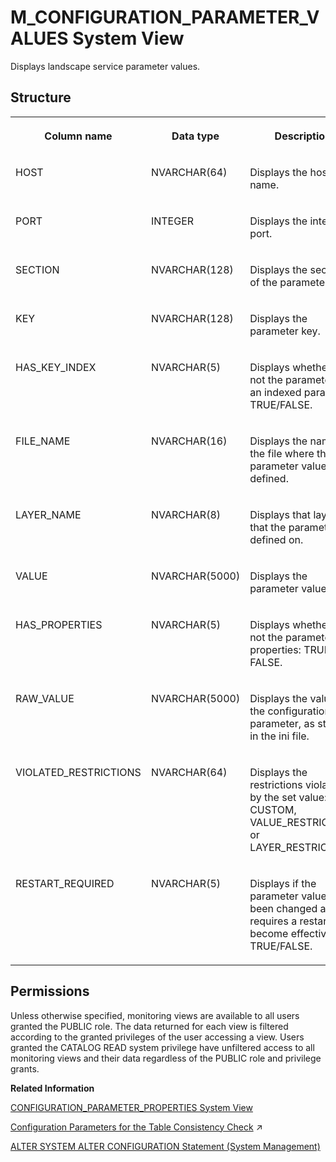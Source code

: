 <!-- loio0eff3c0e8970497c9973d828f08d40c2 -->

# M\_CONFIGURATION\_PARAMETER\_VALUES System View

Displays landscape service parameter values.



## Structure


<table>
<tr>
<th valign="top">

Column name

</th>
<th valign="top">

Data type

</th>
<th valign="top">

Description

</th>
</tr>
<tr>
<td valign="top">

HOST

</td>
<td valign="top">

NVARCHAR\(64\)

</td>
<td valign="top">

Displays the host name.

</td>
</tr>
<tr>
<td valign="top">

PORT

</td>
<td valign="top">

INTEGER

</td>
<td valign="top">

Displays the internal port.

</td>
</tr>
<tr>
<td valign="top">

SECTION

</td>
<td valign="top">

NVARCHAR\(128\)

</td>
<td valign="top">

Displays the section of the parameter.

</td>
</tr>
<tr>
<td valign="top">

KEY

</td>
<td valign="top">

NVARCHAR\(128\)

</td>
<td valign="top">

Displays the parameter key.

</td>
</tr>
<tr>
<td valign="top">

HAS\_KEY\_INDEX

</td>
<td valign="top">

NVARCHAR\(5\)

</td>
<td valign="top">

Displays whether or not the parameter is an indexed parameter: TRUE/FALSE.

</td>
</tr>
<tr>
<td valign="top">

FILE\_NAME

</td>
<td valign="top">

NVARCHAR\(16\)

</td>
<td valign="top">

Displays the name of the file where the parameter value is defined.

</td>
</tr>
<tr>
<td valign="top">

LAYER\_NAME

</td>
<td valign="top">

NVARCHAR\(8\)

</td>
<td valign="top">

Displays that layer that the parameter is defined on.

</td>
</tr>
<tr>
<td valign="top">

VALUE

</td>
<td valign="top">

NVARCHAR\(5000\)

</td>
<td valign="top">

Displays the parameter value.

</td>
</tr>
<tr>
<td valign="top">

HAS\_PROPERTIES

</td>
<td valign="top">

NVARCHAR\(5\)

</td>
<td valign="top">

Displays whether or not the parameter has properties: TRUE or FALSE.

</td>
</tr>
<tr>
<td valign="top">

RAW\_VALUE

</td>
<td valign="top">

NVARCHAR\(5000\)

</td>
<td valign="top">

Displays the value of the configuration parameter, as stored in the ini file.

</td>
</tr>
<tr>
<td valign="top">

VIOLATED\_RESTRICTIONS

</td>
<td valign="top">

NVARCHAR\(64\)

</td>
<td valign="top">

Displays the restrictions violated by the set value: CUSTOM, VALUE\_RESTRICTION, or LAYER\_RESTRICTION.

</td>
</tr>
<tr>
<td valign="top">

RESTART\_REQUIRED

</td>
<td valign="top">

NVARCHAR\(5\)

</td>
<td valign="top">

Displays if the parameter value has been changed and requires a restart to become effective: TRUE/FALSE.

</td>
</tr>
</table>



<a name="loio0eff3c0e8970497c9973d828f08d40c2__section_ozg_555_tbc"/>

## Permissions

Unless otherwise specified, monitoring views are available to all users granted the PUBLIC role. The data returned for each view is filtered according to the granted privileges of the user accessing a view. Users granted the CATALOG READ system privilege have unfiltered access to all monitoring views and their data regardless of the PUBLIC role and privilege grants.

**Related Information**  


[CONFIGURATION\_PARAMETER\_PROPERTIES System View](../021-System-Views/configuration-parameter-properties-system-view-e8c6c69.md "Displays metadata and properties of the public configuration parameters for SAP HANA.")

[Configuration Parameters for the Table Consistency Check](https://help.sap.com/viewer/f9c5015e72e04fffa14d7d4f7267d897/2024_3_QRC/en-US/49ff94736bb84e948321cb1e8cd1ca22.html "A set of configuration parameters in the indexserver.ini file is available to control the manual table consistency check.") :arrow_upper_right:

[ALTER SYSTEM ALTER CONFIGURATION Statement \(System Management\)](../../010-SQL-Reference/012-SQL-Statements/alter-system-alter-configuration-statement-system-management-20d08a5.md "Sets or removes configuration parameters in an INI file.")

